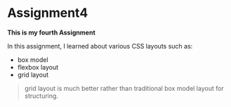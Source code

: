 # Assignment4

**This is my fourth Assignment**   

In this assignment, I learned about various CSS layouts such as: 
* box model 
* flexbox layout 
* grid layout

> grid layout is much better rather than traditional box model layout for structuring.

